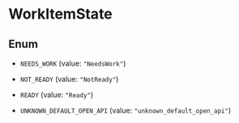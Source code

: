 

# WorkItemState

## Enum


* `NEEDS_WORK` (value: `"NeedsWork"`)

* `NOT_READY` (value: `"NotReady"`)

* `READY` (value: `"Ready"`)

* `UNKNOWN_DEFAULT_OPEN_API` (value: `"unknown_default_open_api"`)



